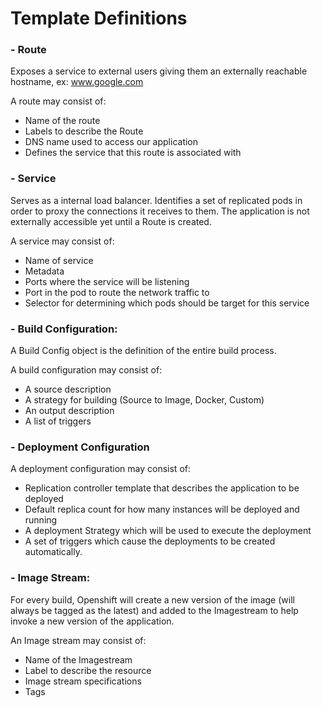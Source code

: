 # Template Definitions

### - Route
  Exposes a service to external users giving them an externally reachable hostname, ex: www.google.com
  
  A route may consist of:
  - Name of the route
  - Labels to describe the Route
  - DNS name used to access our application
  - Defines the service that this route is associated with


### - Service
  Serves as a internal load balancer. Identifies a set of replicated pods in order to proxy the connections it receives to them.
  The application is not externally accessible yet until a Route is created.

  A service may consist of:
  - Name of service
  - Metadata 
  - Ports where the service will be listening
  - Port in the pod to route the network traffic to
  - Selector for determining which pods should be target for this service


### - Build Configuration:

  A Build Config object is the definition of the entire build process.

  A build configuration may consist of:
  - A source description
  - A strategy for building (Source to Image, Docker, Custom)
  - An output description
  - A list of triggers 


### - Deployment Configuration
  
  A deployment configuration may consist of:
  - Replication controller template that describes the application to be deployed
  - Default replica count for how many instances will be deployed and running
  - A deployment Strategy which will be used to execute the deployment
  - A set of triggers which cause the deployments to be created automatically.


### - Image Stream:

  For every build, Openshift will create a new version of the image (will always be tagged as the latest) and added to the Imagestream to help invoke a new version of the application.
  
  An Image stream may consist of:
  - Name of the Imagestream
  - Label to describe the resource
  - Image stream specifications
  - Tags
